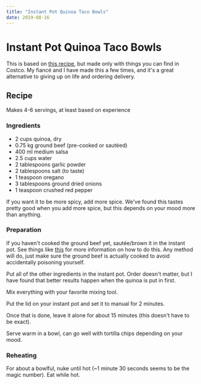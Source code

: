 ```yaml
---
title: "Instant Pot Quinoa Taco Bowls"
date: 2019-08-16
---
```


# Instant Pot Quinoa Taco Bowls

This is based on [this recipe](https://www.simplyhappyfoodie.com/instant-pot-quinoa-taco-bowls/),
but made only with things you can find in Costco. My fiancé and I have made this
a few times, and it's a great alternative to giving up on life and ordering
delivery.

## Recipe

Makes 4-6 servings, at least based on experience

### Ingredients

- 2 cups quinoa, dry
- 0.75 kg ground beef (pre-cooked or sautéed)
- 400 ml medium salsa
- 2.5 cups water
- 2 tablespoons garlic powder
- 2 tablespoons salt (to taste)
- 1 teaspoon oregano
- 3 tablespoons ground dried onions
- 1 teaspoon crushed red pepper

If you want it to be more spicy, add more spice. We've found this tastes pretty
good when you add more spice, but this depends on your mood more than anything.

### Preparation

If you haven't cooked the ground beef yet, sautée/brown it in the instant pot.
See things like [this](https://amindfullmom.com/instant-pot-ground-beef/) for
more information on how to do this. Any method will do, just make sure the ground
beef is actually cooked to avoid accidentally poisoning yourself.

Put all of the other ingredients in the instant pot. Order doesn't matter, but I
have found that better results happen when the quinoa is put in first.

Mix everything with your favorite mixing tool.

Put the lid on your instant pot and set it to manual for 2 minutes.

Once that is done, leave it alone for about 15 minutes (this doesn't have to be
exact).

Serve warm in a bowl, can go well with tortilla chips depending on your mood.

### Reheating

For about a bowlful, nuke until hot (~1 minute 30 seconds seems to be the magic 
number). Eat while hot.

